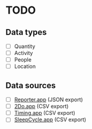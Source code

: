 TODO
====

Data types
----------

- [ ] Quantity
- [ ] Activity
- [ ] People
- [ ] Location

Data sources
------------

- [ ] [Reporter.app](http://www.reporter-app.com/) (JSON export)
- [ ] [2Do.app](http://www.2doapp.com/) (CSV export)
- [ ] [Timing.app](http://timingapp.com/) (CSV export)
- [ ] [SleepCycle.app](http://www.sleepcycle.com/) (CSV export)
